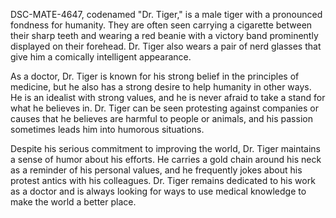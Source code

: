 DSC-MATE-4647, codenamed "Dr. Tiger," is a male tiger with a pronounced fondness for humanity. They are often seen carrying a cigarette between their sharp teeth and wearing a red beanie with a victory band prominently displayed on their forehead. Dr. Tiger also wears a pair of nerd glasses that give him a comically intelligent appearance.

As a doctor, Dr. Tiger is known for his strong belief in the principles of medicine, but he also has a strong desire to help humanity in other ways. He is an idealist with strong values, and he is never afraid to take a stand for what he believes in. Dr. Tiger can be seen protesting against companies or causes that he believes are harmful to people or animals, and his passion sometimes leads him into humorous situations.

Despite his serious commitment to improving the world, Dr. Tiger maintains a sense of humor about his efforts. He carries a gold chain around his neck as a reminder of his personal values, and he frequently jokes about his protest antics with his colleagues. Dr. Tiger remains dedicated to his work as a doctor and is always looking for ways to use medical knowledge to make the world a better place.
